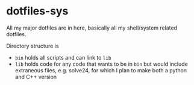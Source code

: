 # dotfiles-sys

All my major dotfiles are in here, basically all my shell/system related dotfiles.

Directory structure is
- `bin` holds all scripts and can link to `lib`
- `lib` holds code for any code that wants to be in `bin` but would include
  extraneous files, e.g. solve24, for which I plan to make both a python and
  C++ version
